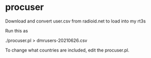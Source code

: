 # procuser
Download and convert user.csv from radioid.net to load into my rt3s

Run this as

./procuser.pl > dmrusers-20210626.csv

To change what countries are included, edit the procuser.pl.
